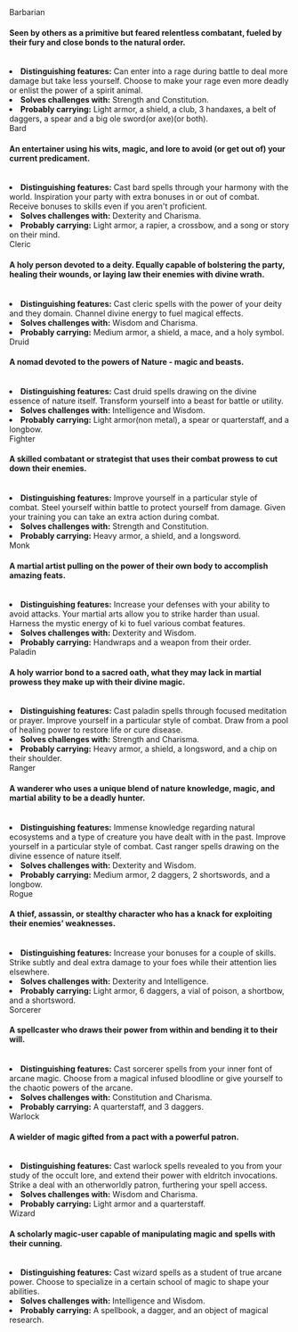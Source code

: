<!-- Latest compiled and minified CSS -->
<link rel="stylesheet" href="https://maxcdn.bootstrapcdn.com/bootstrap/3.3.7/css/bootstrap.min.css" integrity="sha384-BVYiiSIFeK1dGmJRAkycuHAHRg32OmUcww7on3RYdg4Va+PmSTsz/K68vbdEjh4u" crossorigin="anonymous">

<div class="container">
<div class="row panel-group">
    <div class="col-md-4">
        <div class="panel panel-default">
            <div class="panel-heading">Barbarian</div>
            <div class="panel-body">
                <div class="panel-body">
                    <h4 class="text-center">
                    Seen by others as a primitive but feared relentless combatant, fueled by their fury and close bonds to the natural order.
                    </h4>
                    <br/>
                    <li class="list-group-item"><b>Distinguishing features:</b> Can enter into a rage during battle to deal more damage but take less yourself. Choose to make your rage even more deadly or enlist the power of a spirit animal.</li>
                    <li class="list-group-item"><b>Solves challenges with:</b> Strength and Constitution.</li>
                    <li class="list-group-item"><b>Probably carrying:</b> Light armor, a shield, a club, 3 handaxes, a belt of daggers, a spear and a big ole sword(or axe)(or both).</li>
                </div>
            </div>
        </div>
    </div>
    <div class="col-md-4">
        <div class="panel panel-default">
            <div class="panel-heading">Bard</div>
            <div class="panel-body">
                <div class="panel-body">
                    <h4 class="text-center">An entertainer using his wits, magic, and lore to avoid (or get out of) your current predicament.</h4>
                    <br/>
                    <li class="list-group-item"><b>Distinguishing features:</b> Cast bard spells through your harmony with the world. Inspiration your party with extra bonuses in or out of combat. Receive bonuses to skills even if you aren't proficient.</li>
                    <li class="list-group-item"><b>Solves challenges with:</b> Dexterity and Charisma.</li>
                    <li class="list-group-item"><b>Probably carrying:</b> Light armor, a rapier, a crossbow, and a song or story on their mind.</li>
                </div>
            </div>
        </div>
    </div>
    <div class="col-md-4">
        <div class="panel panel-default">
            <div class="panel-heading">Cleric</div>
            <div class="panel-body">
                <div class="panel-body">
                    <h4 class="text-center">A holy person devoted to a deity. Equally capable of bolstering the party, healing their wounds, or laying law their enemies with divine wrath.</h4>
                    <br/>
                    <li class="list-group-item"><b>Distinguishing features:</b> Cast cleric spells with the power of your deity and they domain. Channel divine energy to fuel magical effects.</li>
                    <li class="list-group-item"><b>Solves challenges with:</b> Wisdom and Charisma.</li>
                    <li class="list-group-item"><b>Probably carrying:</b> Medium armor, a shield, a mace, and a holy symbol.</li>
                </div>
            </div>
        </div>
    </div>
</div>
<div class="row panel-group">
    <div class="col-md-4">
        <div class="panel panel-default">
            <div class="panel-heading">Druid</div>
            <div class="panel-body">
                <div class="panel-body">
                    <h4 class="text-center">A nomad devoted to the powers of Nature - magic and beasts.</h4>
                    <br/>
                    <li class="list-group-item"><b>Distinguishing features:</b> Cast druid spells drawing on the divine essence of nature itself. Transform yourself into a beast for battle or utility.</li>
                    <li class="list-group-item"><b>Solves challenges with:</b> Intelligence and Wisdom.</li>
                    <li class="list-group-item"><b>Probably carrying:</b> Light armor(non metal), a spear or quarterstaff, and a longbow.</li>
                </div>
            </div>
        </div>
    </div>
    <div class="col-md-4">
        <div class="panel panel-default">
            <div class="panel-heading">Fighter</div>
            <div class="panel-body">
                <div class="panel-body">
                    <h4 class="text-center">A skilled combatant or strategist that uses their combat prowess to cut down their enemies.</h4>
                    <br/>
                    <li class="list-group-item"><b>Distinguishing features:</b> Improve yourself in a particular style of combat. Steel yourself within battle to protect yourself from damage. Given your training you can take an extra action during combat.</li>
                    <li class="list-group-item"><b>Solves challenges with:</b> Strength and Constitution.</li>
                    <li class="list-group-item"><b>Probably carrying:</b> Heavy armor, a shield, and a longsword.</li>
                </div>
            </div>
        </div>
    </div>
    <div class="col-md-4">
        <div class="panel panel-default">
            <div class="panel-heading">Monk</div>
            <div class="panel-body">
                <div class="panel-body">
                    <h4 class="text-center">A martial artist pulling on the power of their own body to accomplish amazing feats.</h4>
                    <br/>
                    <li class="list-group-item"><b>Distinguishing features:</b> Increase your defenses with your ability to avoid attacks. Your martial arts allow you to strike harder than usual. Harness the mystic energy of ki to fuel various combat features.</li>
                    <li class="list-group-item"><b>Solves challenges with:</b> Dexterity and Wisdom.</li>
                    <li class="list-group-item"><b>Probably carrying:</b> Handwraps and a weapon from their order.</li>
                </div>
            </div>
        </div>
    </div>
</div>
<div class="row panel-group">
    <div class="col-md-4">
        <div class="panel panel-default">
            <div class="panel-heading">Paladin</div>
            <div class="panel-body">
                <div class="panel-body">
                    <h4 class="text-center">A holy warrior bond to a sacred oath, what they may lack in martial prowess they make up with their divine magic.</h4>
                    <br/>
                    <li class="list-group-item"><b>Distinguishing features:</b> Cast paladin spells through focused meditation or prayer. Improve yourself in a particular style of combat. Draw from a pool of healing power to restore life or cure disease.</li>
                    <li class="list-group-item"><b>Solves challenges with:</b> Strength and Charisma.</li>
                    <li class="list-group-item"><b>Probably carrying:</b> Heavy armor, a shield, a longsword, and a chip on their shoulder.</li>
                </div>
            </div>
        </div>
    </div>
    <div class="col-md-4">
        <div class="panel panel-default">
            <div class="panel-heading">Ranger</div>
            <div class="panel-body">
                <div class="panel-body">
                    <h4 class="text-center">A wanderer who uses a unique blend of nature knowledge, magic, and martial ability to be a deadly hunter.</h4>
                    <br/>
                    <li class="list-group-item"><b>Distinguishing features:</b> Immense knowledge regarding natural ecosystems and a type of creature you have dealt with in the past. Improve yourself in a particular style of combat. Cast ranger spells drawing on the divine essence of nature itself.</li>
                    <li class="list-group-item"><b>Solves challenges with:</b> Dexterity and Wisdom.</li>
                    <li class="list-group-item"><b>Probably carrying:</b> Medium armor, 2 daggers, 2 shortswords, and a longbow.</li>
                </div>
            </div>
        </div>
    </div>
    <div class="col-md-4">
        <div class="panel panel-default">
            <div class="panel-heading">Rogue</div>
            <div class="panel-body">
                <div class="panel-body">
                    <h4 class="text-center">A thief, assassin, or stealthy character who has a knack for exploiting their enemies’ weaknesses.</h4>
                    <br/>
                    <li class="list-group-item"><b>Distinguishing features:</b> Increase your bonuses for a couple of skills. Strike subtly and deal extra damage to your foes while their attention lies elsewhere.</li>
                    <li class="list-group-item"><b>Solves challenges with:</b> Dexterity and Intelligence.</li>
                    <li class="list-group-item"><b>Probably carrying:</b> Light armor, 6 daggers, a vial of poison, a shortbow, and a shortsword.</li>
                </div>
            </div>
        </div>
    </div>
</div>
<div class="row panel-group">
    <div class="col-md-4">
        <div class="panel panel-default">
            <div class="panel-heading">Sorcerer</div>
            <div class="panel-body">
                <div class="panel-body">
                    <h4 class="text-center">A spellcaster who draws their power from within and bending it to their will.</h4>
                    <br/>
                    <li class="list-group-item"><b>Distinguishing features:</b> Cast sorcerer spells from your inner font of arcane magic. Choose from a magical infused bloodline or give yourself to the chaotic powers of the arcane.</li>
                    <li class="list-group-item"><b>Solves challenges with:</b> Constitution and Charisma.</li>
                    <li class="list-group-item"><b>Probably carrying:</b> A quarterstaff, and 3 daggers.</li>
                </div>
            </div>
        </div>
    </div>
    <div class="col-md-4">
        <div class="panel panel-default">
            <div class="panel-heading">Warlock</div>
            <div class="panel-body">
                <div class="panel-body">
                    <h4 class="text-center">A wielder of magic gifted from a pact with a powerful patron.</h4>
                    <br/>
                    <li class="list-group-item"><b>Distinguishing features:</b> Cast warlock spells revealed to you from your study of the occult lore, and extend their power with eldritch invocations. Strike a deal with an otherworldly patron, furthering your spell access.</li>
                    <li class="list-group-item"><b>Solves challenges with:</b> Wisdom and Charisma.</li>
                    <li class="list-group-item"><b>Probably carrying:</b> Light armor and a quarterstaff.</li>
                </div>
            </div>
        </div>
    </div>
    <div class="col-md-4">
        <div class="panel panel-default">
            <div class="panel-heading">Wizard</div>
            <div class="panel-body">
                <div class="panel-body">
                    <h4 class="text-center">A scholarly magic-user capable of manipulating magic and spells with their cunning.</h4>
                    <br/>
                    <li class="list-group-item"><b>Distinguishing features:</b> Cast wizard spells as a student of true arcane power. Choose to specialize in a certain school of magic to shape your abilities.</li>
                    <li class="list-group-item"><b>Solves challenges with:</b> Intelligence and Wisdom.</li>
                    <li class="list-group-item"><b>Probably carrying:</b> A spellbook, a dagger, and an object of magical research.</li>
                </div>
            </div>
        </div>
    </div>
</div>
</div>